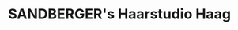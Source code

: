 ---
title: "SANDBERGER's Haarstudio Haag"
url: /haag-am-hausruck/sandbergers-haarstudio-haag/
shop: Friseur
---